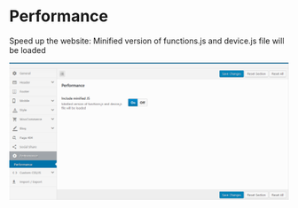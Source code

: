 # Performance

Speed ​​up the website: Minified version of functions.js and device.js file will be loaded

![](../.gitbook/assets/options-performance.png)
